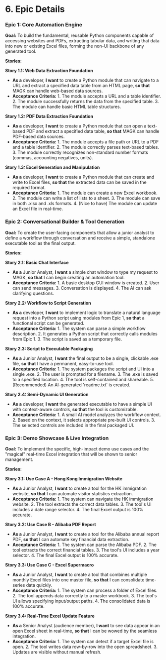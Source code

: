 # 6. Epic Details

### Epic 1: Core Automation Engine

**Goal:** To build the fundamental, reusable Python components capable of accessing websites and PDFs, extracting tabular data, and writing that data into new or existing Excel files, forming the non-UI backbone of any generated tool.

**Stories:**

**Story 1.1: Web Data Extraction Foundation**

- **As a** developer, **I want** to create a Python module that can navigate to a URL and extract a specified data table from an HTML page, **so that** MAGK can handle web-based data sources.
- **Acceptance Criteria:** 1. The module accepts a URL and a table identifier. 2. The module successfully returns the data from the specified table. 3. The module can handle basic HTML table structures.

**Story 1.2: PDF Data Extraction Foundation**

- **As a** developer, **I want** to create a Python module that can open a text-based PDF and extract a specified data table, **so that** MAGK can handle PDF-based data sources.
- **Acceptance Criteria:** 1. The module accepts a file path or URL to a PDF and a table identifier. 2. The module correctly parses text-based tables. 3. The module correctly recognizes non-standard number formats (commas, accounting negatives, units).

**Story 1.3: Excel Generation and Manipulation**

- **As a** developer, **I want** to create a Python module that can create and write to Excel files, **so that** the extracted data can be saved in the required format.
- **Acceptance Criteria:** 1. The module can create a new Excel workbook. 2. The module can write a list of lists to a sheet. 3. The module can save in both .xlsx and .xls formats. 4. (Nice to have) The module can update an Excel file in real-time.

### Epic 2: Conversational Builder & Tool Generation

**Goal:** To create the user-facing components that allow a junior analyst to define a workflow through conversation and receive a simple, standalone executable tool as the final output.

**Stories:**

**Story 2.1: Basic Chat Interface**

- **As a** Junior Analyst, **I want** a simple chat window to type my request to MAGK, **so that** I can begin creating an automation tool.
- **Acceptance Criteria:** 1. A basic desktop GUI window is created. 2. User can send messages. 3. Conversation is displayed. 4. The AI can ask clarifying questions.

**Story 2.2: Workflow to Script Generation**

- **As a** developer, **I want** to implement logic to translate a natural language request into a Python script using modules from Epic 1, **so that** a functional script can be generated.
- **Acceptance Criteria:** 1. The system can parse a simple workflow description. 2. It generates a Python script that correctly calls modules from Epic 1. 3. The script is saved as a temporary file.

**Story 2.3: Script to Executable Packaging**

- **As a** Junior Analyst, **I want** the final output to be a single, clickable .exe file, **so that** I have a permanent, easy-to-use tool.
- **Acceptance Criteria:** 1. The system packages the script and UI into a single .exe. 2. The user is prompted for a filename. 3. The .exe is saved to a specified location. 4. The tool is self-contained and shareable. 5. (Recommended) An AI-generated 'readme.txt' is created.

**Story 2.4: Semi-Dynamic UI Generation**

- **As a** developer, **I want** the generated executable to have a simple UI with context-aware controls, **so that** the tool is customizable.
- **Acceptance Criteria:** 1. A small AI model analyzes the workflow context. 2. Based on the context, it selects appropriate pre-built UI controls. 3. The selected controls are included in the final packaged UI.

### Epic 3: Demo Showcase & Live Integration

**Goal:** To implement the specific, high-impact demo use cases and the "magical" real-time Excel integration that will be shown to senior management.

**Stories:**

**Story 3.1: Use Case A - Hong Kong Immigration Website**

- **As a** Junior Analyst, **I want** to create a tool for the HK immigration website, **so that** I can automate visitor statistics extraction.
- **Acceptance Criteria:** 1. The system can navigate the HK immigration website. 2. The tool extracts the correct data tables. 3. The tool's UI includes a date range selector. 4. The final Excel output is 100% accurate.

**Story 3.2: Use Case B - Alibaba PDF Report**

- **As a** Junior Analyst, **I want** to create a tool for the Alibaba annual report PDF, **so that** I can automate key financial data extraction.
- **Acceptance Criteria:** 1. The system can parse the Alibaba PDF. 2. The tool extracts the correct financial tables. 3. The tool's UI includes a year selector. 4. The final Excel output is 100% accurate.

**Story 3.3: Use Case C - Excel Supermacro**

- **As a** Junior Analyst, **I want** to create a tool that combines multiple monthly Excel files into one master file, **so that** I can consolidate time-series data quickly.
- **Acceptance Criteria:** 1. The system can process a folder of Excel files. 2. The tool appends data correctly to a master workbook. 3. The tool's UI allows specifying input/output paths. 4. The consolidated data is 100% accurate.

**Story 3.4: Real-Time Excel Update Feature**

- **As a** Senior Analyst (audience member), **I want** to see data appear in an open Excel sheet in real-time, **so that** I can be wowed by the seamless integration.
- **Acceptance Criteria:** 1. The system can detect if a target Excel file is open. 2. The tool writes data row-by-row into the open spreadsheet. 3. Updates are visible without manual refresh.